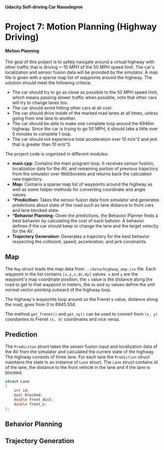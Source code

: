 #### Udacity Self-driving Car Nanodegree
# Project 7: Motion Planning (Highway Driving)

#### Motion Planning

The goal of this project is to safely navigate around a virtual highway with other traffic that is driving +-10 MPH of the 50 MPH speed limit. The car's localization and sensor fusion data will be provided by the simulator. A map file is given with a sparse map list of waypoints around the highway. The solution should meet the following criteria: 

* The car should try to go as close as possible to the 50 MPH speed limit, which means passing slower traffic when possible, note that other cars will try to change lanes too. 
* The car should avoid hitting other cars at all cost. 
* The car should drive inside of the marked road lanes at all times, unless going from one lane to another. 
* The car should be able to make one complete loop around the 6946m highway. Since the car is trying to go 50 MPH, it should take a little over 5 minutes to complete 1 loop. 
* The car should not experience total acceleration over 10 m/s^2 and jerk that is greater than 10 m/s^3.

The project code is organized in different modules: 


* **main.cpp**: Contains the main program loop. It receives sensor fustion, localization data for the AV, and remaining portion of previous trajectory from the simulator over WebSockets and returns back the calculated new trajectory. 
* **Map:** Contains a sparse map list of waypoints around the highway as well as some helper methods for converting coordinate and angle values. 
* ***Predicition:** Takes the sensor fusion data from simulator and generates predictions about state of the road such as lane distance to front cars and lane blocked state. 
* ***Behavior Planning:** Given the predictions, the Behavior Planner finds a best behavior by calculating the cost of each bahvior. A behavior defines if the car should keep or change the lane and the target velocity for the AV. 
* **Trajectory Generation:** Generates a trajectory for the best behavior respecting the collisiont, speed, acceleration, and jerk constraints. 


## Map
The `Map` struct loads the map data from `../data/highway_map.csv` file. Each waypoint in the list contains  `[x,y,s,dx,dy]` values. `x` and `y` are the waypoint's map coordinate position, the `s` value is the distance along the road to get to that waypoint in meters, the `dx` and `dy` values define the unit normal vector pointing outward of the highway loop.

The highway's waypoints loop around so the Frenet s value, distance along the road, goes from 0 to 6945.554.

The method `get_frenet()` and `get_xy()` can be used to convert from `(x, y)` coordiantes to Frenet `(s, d)` coordinates and vice versa. 


## Prediction
The `Prediciton` struct takes the sensor fusion input and localization data of the AV from the simulator and calculated the current state of the highway. The highway consists of three lane. For each lane the `Prediction` struct maintains the state in an instance of `Lane` struct. The `Lane` struct contains id of the lane, the distance to the front vehicle in the lane and if the lane is blocked. 

```cpp
struct Lane 
{
    int id;
    bool blocked;
    double front_dist;
    double front_v;
};
```



## Behavior Planning



## Trajectory Generation 



